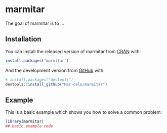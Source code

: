 
<!-- README.md is generated from README.Rmd. Please edit that file -->

# marmitar

<!-- badges: start -->
<!-- badges: end -->

The goal of marmitar is to …

## Installation

You can install the released version of marmitar from
[CRAN](https://CRAN.R-project.org) with:

``` r
install.packages("marmitar")
```

And the development version from [GitHub](https://github.com/) with:

``` r
# install.packages("devtools")
devtools::install_github("Mar-celo/marmitar")
```

## Example

This is a basic example which shows you how to solve a common problem:

``` r
library(marmitar)
## basic example code
```

